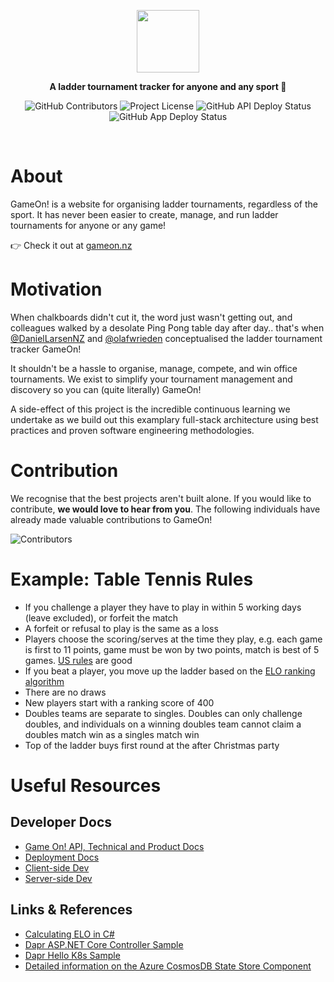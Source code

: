 <p align="center">
  <img height=100 src="https://i.imgur.com/Nw251pk.png"/>
</p>

<p align="center">
  <strong>A ladder tournament tracker for anyone and any sport 🏓</strong>
</p>

<p align="center">
  <img alt="GitHub Contributors" src="https://img.shields.io/github/contributors/DanielLarsenNZ/gameon"/>
  <img alt="Project License" src="https://img.shields.io/github/license/DanielLarsenNZ/gameon"/>
  <img alt="GitHub API Deploy Status" src="https://img.shields.io/github/workflow/status/DanielLarsenNZ/gameon/Deploy%20API?label=Deploy%20API">
  <img alt="GitHub App Deploy Status" src="https://img.shields.io/github/workflow/status/DanielLarsenNZ/gameon/Deploy%20Web%20App?label=Deploy%20Web%20App">
</p>
<br />

# About

GameOn! is a website for organising ladder tournaments, regardless of the sport. It has never been easier to create, manage, and run ladder tournaments for anyone or any game!

👉 Check it out at [gameon.nz](https://gameon.nz)

# Motivation

When chalkboards didn't cut it, the word just wasn't getting out, and colleagues walked by a desolate Ping Pong table day after day.. that's when [@DanielLarsenNZ](https://github.com/DanielLarsenNZ) and [@olafwrieden](https://github.com/olafwrieden) conceptualised the ladder tournament tracker GameOn!

It shouldn't be a hassle to organise, manage, compete, and win office tournaments. We exist to simplify your tournament management and discovery so you can (quite literally) GameOn!

A side-effect of this project is the incredible continuous learning we undertake as we build out this examplary full-stack architecture using best practices and proven software engineering methodologies.

# Contribution

We recognise that the best projects aren't built alone. If you would like to contribute, __we would love to hear from you__. The following individuals have already made valuable contributions to GameOn!

![Contributors](https://contrib.rocks/image?repo=DanielLarsenNZ/gameon)

# Example: Table Tennis Rules

* If you challenge a player they have to play in within 5 working days (leave excluded), or forfeit the match
* A forfeit or refusal to play is the same as a loss
* Players choose the scoring/serves at the time they play, e.g. each game is first to 11 points, game must be won by two points, match is best of 5 games. [US rules](https://www.pongfit.org/official-rules-of-table-tennis) are good
* If you beat a player, you move up the ladder based on the [ELO ranking algorithm](https://dotnetcoretutorials.com/2018/09/18/calculating-elo-in-c/)
* There are no draws
* New players start with a ranking score of 400
* Doubles teams are separate to singles. Doubles can only challenge doubles, and individuals on a winning doubles team cannot claim a doubles match win as a singles match win
* Top of the ladder buys first round at the after Christmas party

# Useful Resources

## Developer Docs

* [Game On! API, Technical and Product Docs](/docs)
* [Deployment Docs](/deploy/README.md)
* [Client-side Dev](/client/README.md)
* [Server-side Dev](/server/README.md)

## Links & References

* [Calculating ELO in C#](https://dotnetcoretutorials.com/2018/09/18/calculating-elo-in-c/)
* [Dapr ASP.NET Core Controller Sample](https://github.com/dapr/dotnet-sdk/tree/master/examples/AspNetCore/ControllerSample)
* [Dapr Hello K8s Sample](https://github.com/dapr/quickstarts/tree/master/hello-kubernetes)
* [Detailed information on the Azure CosmosDB State Store Component](https://docs.dapr.io/operations/components/setup-state-store/supported-state-stores/setup-azure-cosmosdb/)
